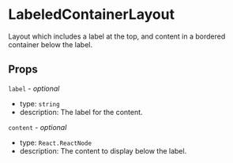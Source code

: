 # LabeledContainerLayout

Layout which includes a label at the top, and content in a bordered container below the label.

## Props

`label` - _optional_

- type: `string`
- description: The label for the content.

`content` - _optional_

- type: `React.ReactNode`
- description: The content to display below the label.
